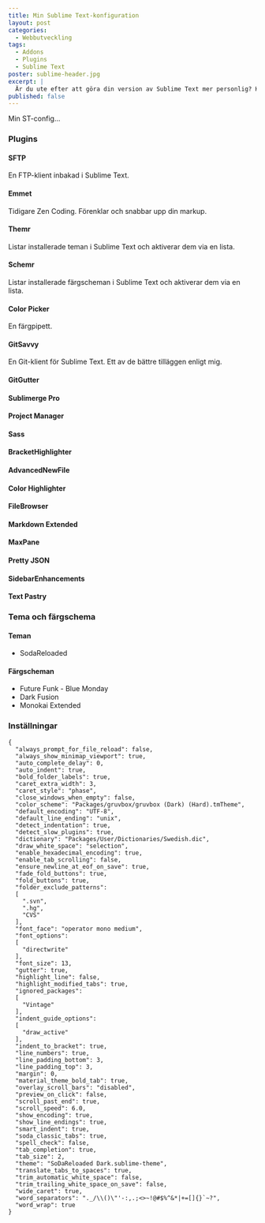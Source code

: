 ```yaml
---
title: Min Sublime Text-konfiguration
layout: post
categories: 
  - Webbutveckling
tags:
  - Addons
  - Plugins
  - Sublime Text
poster: sublime-header.jpg
excerpt: |
  Är du ute efter att göra din version av Sublime Text mer personlig? Här visar jag mina inställningar samt vilka plugins jag använder.
published: false
---
```

Min ST-config...

<!--more-->

### Plugins

#### SFTP
En FTP-klient inbakad i Sublime Text.

#### Emmet
Tidigare Zen Coding. Förenklar och snabbar upp din markup.

#### Themr
Listar installerade teman i Sublime Text och aktiverar dem via en lista.

#### Schemr
Listar installerade färgscheman i Sublime Text och aktiverar dem via en lista.

#### Color Picker
En färgpipett.

#### GitSavvy
En Git-klient för Sublime Text. Ett av de bättre tilläggen enligt mig.

#### GitGutter


#### Sublimerge Pro


#### Project Manager


#### Sass


#### BracketHighlighter


#### AdvancedNewFile


#### Color Highlighter


#### FileBrowser


#### Markdown Extended


#### MaxPane


#### Pretty JSON


#### SidebarEnhancements


#### Text Pastry



### Tema och färgschema

#### Teman

- SodaReloaded

#### Färgscheman

- Future Funk - Blue Monday
- Dark Fusion
- Monokai Extended

### Inställningar

```language-javascript
{
  "always_prompt_for_file_reload": false,
  "always_show_minimap_viewport": true,
  "auto_complete_delay": 0,
  "auto_indent": true,
  "bold_folder_labels": true,
  "caret_extra_width": 3,
  "caret_style": "phase",
  "close_windows_when_empty": false,
  "color_scheme": "Packages/gruvbox/gruvbox (Dark) (Hard).tmTheme",
  "default_encoding": "UTF-8",
  "default_line_ending": "unix",
  "detect_indentation": true,
  "detect_slow_plugins": true,
  "dictionary": "Packages/User/Dictionaries/Swedish.dic",
  "draw_white_space": "selection",
  "enable_hexadecimal_encoding": true,
  "enable_tab_scrolling": false,
  "ensure_newline_at_eof_on_save": true,
  "fade_fold_buttons": true,
  "fold_buttons": true,
  "folder_exclude_patterns":
  [
    ".svn",
    ".hg",
    "CVS"
  ],
  "font_face": "operator mono medium",
  "font_options":
  [
    "directwrite"
  ],
  "font_size": 13,
  "gutter": true,
  "highlight_line": false,
  "highlight_modified_tabs": true,
  "ignored_packages":
  [
    "Vintage"
  ],
  "indent_guide_options":
  [
    "draw_active"
  ],
  "indent_to_bracket": true,
  "line_numbers": true,
  "line_padding_bottom": 3,
  "line_padding_top": 3,
  "margin": 0,
  "material_theme_bold_tab": true,
  "overlay_scroll_bars": "disabled",
  "preview_on_click": false,
  "scroll_past_end": true,
  "scroll_speed": 6.0,
  "show_encoding": true,
  "show_line_endings": true,
  "smart_indent": true,
  "soda_classic_tabs": true,
  "spell_check": false,
  "tab_completion": true,
  "tab_size": 2,
  "theme": "SoDaReloaded Dark.sublime-theme",
  "translate_tabs_to_spaces": true,
  "trim_automatic_white_space": false,
  "trim_trailing_white_space_on_save": false,
  "wide_caret": true,
  "word_separators": "._/\\()\"'-:,.;<>~!@#$%^&*|+=[]{}`~?",
  "word_wrap": true
}
```
